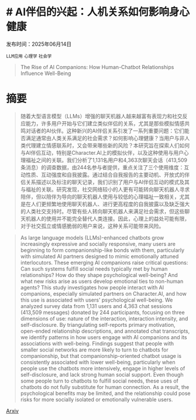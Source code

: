 # # AI伴侣的兴起：人机关系如何影响身心健康

发布时间：2025年06月14日

`LLM应用` `心理学` `社会学`

> The Rise of AI Companions: How Human-Chatbot Relationships Influence Well-Being

# 摘要

> 随着大型语言模型（LLMs）增强的聊天机器人越来越富有表现力和社交反应能力，许多用户开始与它们建立类似伴侣的关系，尤其是那些模拟情感共鸣对话者的AI伙伴。这种新兴的AI伴侣关系引发了一系列重要问题：它们能否满足通常由人类关系满足的社会需求？如何影响心理健康？当用户与非人类代理建立情感联系时，又会带来哪些新的风险？本研究旨在探索人们如何与AI伴侣互动，特别是Character.AI上的模拟伙伴，以及这种使用与用户心理福祉之间的关联。我们分析了1,131名用户和4,363次聊天会话（413,509条消息）的调查数据，由244名参与者提供，重点关注了三个使用维度：互动性质、互动强度和自我披露。通过结合自我报告的主要动机、开放式的伴侣关系描述以及标注的聊天记录，我们识别了用户与AI伴侣互动的模式及其与福祉的关联。研究发现，社交网络较小的人更有可能转向聊天机器人寻求陪伴，但以陪伴为导向的聊天机器人使用与较低的心理福祉一致相关，尤其是在人们更频繁地使用聊天机器人、进行更高程度的自我披露以及缺乏强大的人类社交支持时。尽管有些人转向聊天机器人来满足社会需求，但这些聊天机器人的使用并不能完全替代人类连接。因此，心理上的益处可能有限，对于社交孤立或情感脆弱的用户来说，这种关系可能带来风险。

> As large language models (LLMs)-enhanced chatbots grow increasingly expressive and socially responsive, many users are beginning to form companionship-like bonds with them, particularly with simulated AI partners designed to mimic emotionally attuned interlocutors. These emerging AI companions raise critical questions: Can such systems fulfill social needs typically met by human relationships? How do they shape psychological well-being? And what new risks arise as users develop emotional ties to non-human agents? This study investigates how people interact with AI companions, especially simulated partners on Character.AI, and how this use is associated with users' psychological well-being. We analyzed survey data from 1,131 users and 4,363 chat sessions (413,509 messages) donated by 244 participants, focusing on three dimensions of use: nature of the interaction, interaction intensity, and self-disclosure. By triangulating self-reports primary motivation, open-ended relationship descriptions, and annotated chat transcripts, we identify patterns in how users engage with AI companions and its associations with well-being. Findings suggest that people with smaller social networks are more likely to turn to chatbots for companionship, but that companionship-oriented chatbot usage is consistently associated with lower well-being, particularly when people use the chatbots more intensively, engage in higher levels of self-disclosure, and lack strong human social support. Even though some people turn to chatbots to fulfill social needs, these uses of chatbots do not fully substitute for human connection. As a result, the psychological benefits may be limited, and the relationship could pose risks for more socially isolated or emotionally vulnerable users.

[Arxiv](https://arxiv.org/abs/2506.12605)